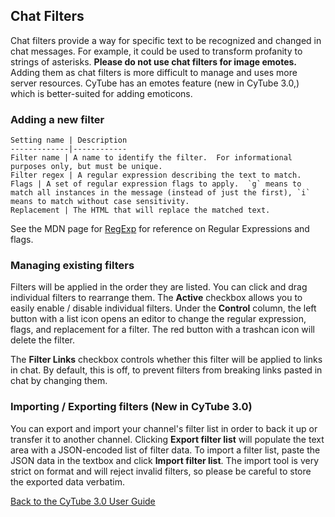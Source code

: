 ## Chat Filters
Chat filters provide a way for specific text to be recognized and changed in chat messages.  For example, it could be used to transform profanity to strings of asterisks.  **Please do not use chat filters for image emotes.** Adding them as chat filters is more difficult to manage and uses more server resources. CyTube has an emotes feature (new in CyTube 3.0,) which is better-suited for adding emoticons.   

### Adding a new filter

    Setting name | Description  
    -------------|------------  
    Filter name | A name to identify the filter.  For informational purposes only, but must be unique.  
    Filter regex | A regular expression describing the text to match.  
    Flags | A set of regular expression flags to apply.  `g` means to match all instances in the message (instead of just the first), `i` means to match without case sensitivity.  
    Replacement | The HTML that will replace the matched text.

See the MDN page for [RegExp](https://developer.mozilla.org/en-US/docs/Web/JavaScript/Reference/Global_Objects/RegExp) for reference on Regular Expressions and flags.

### Managing existing filters
Filters will be applied in the order they are listed.  You can click and drag individual filters to rearrange them.  The **Active** checkbox allows you to easily enable / disable individual filters.  Under the **Control** column, the left button with a list icon opens an editor to change the regular expression, flags, and replacement for a filter.  The red button with a trashcan icon will delete the filter.

The **Filter Links** checkbox controls whether this filter will be applied to links in chat.  By default, this is off, to prevent filters from breaking links pasted in chat by changing them.

### Importing / Exporting filters (New in CyTube 3.0)
You can export and import your channel's filter list in order to back it up or transfer it to another channel.  Clicking **Export filter list** will populate the text area with a JSON-encoded list of filter data.  To import a filter list, paste the JSON data in the textbox and click **Import filter list**.  The import tool is very strict on format and will reject invalid filters, so please be careful to store the exported data verbatim.

[Back to the CyTube 3.0 User Guide](index.md)
